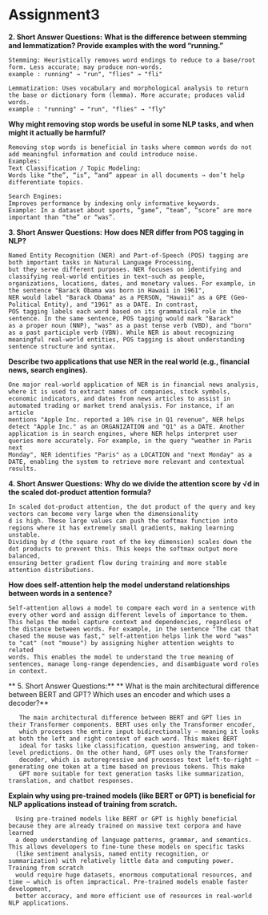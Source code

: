 # Assignment3

**2. Short Answer Questions:**
**What is the difference between stemming and lemmatization? Provide examples with the word “running.”**
 
    Stemming: Heuristically removes word endings to reduce to a base/root form. Less accurate; may produce non-words.
  	example : running" → "run", "flies" → "fli"

    Lemmatization: Uses vocabulary and morphological analysis to return the base or dictionary form (lemma). More accurate; produces valid words.
    example : "running" → "run", "flies" → "fly"

  	
**Why might removing stop words be useful in some NLP tasks, and when might it actually be harmful?**

    Removing stop words is beneficial in tasks where common words do not add meaningful information and could introduce noise.
  	Examples:
    Text Classification / Topic Modeling:
    Words like “the”, “is”, “and” appear in all documents → don’t help differentiate topics.

    Search Engines:
    Improves performance by indexing only informative keywords.
    Example: In a dataset about sports, “game”, “team”, “score” are more important than “the” or “was”.

    
**3. Short Answer Questions:**
**How does NER differ from POS tagging in NLP?**

    Named Entity Recognition (NER) and Part-of-Speech (POS) tagging are both important tasks in Natural Language Processing, 
    but they serve different purposes. NER focuses on identifying and classifying real-world entities in text—such as people, 
    organizations, locations, dates, and monetary values. For example, in the sentence "Barack Obama was born in Hawaii in 1961",
    NER would label "Barack Obama" as a PERSON, "Hawaii" as a GPE (Geo-Political Entity), and "1961" as a DATE. In contrast, 
    POS tagging labels each word based on its grammatical role in the sentence. In the same sentence, POS tagging would mark "Barack"
    as a proper noun (NNP), "was" as a past tense verb (VBD), and "born" as a past participle verb (VBN). While NER is about recognizing 
    meaningful real-world entities, POS tagging is about understanding sentence structure and syntax.

 **Describe two applications that use NER in the real world (e.g., financial news, search engines).**

    One major real-world application of NER is in financial news analysis, where it is used to extract names of companies, stock symbols, 
    economic indicators, and dates from news articles to assist in automated trading or market trend analysis. For instance, if an article 
    mentions "Apple Inc. reported a 10% rise in Q1 revenue", NER helps detect "Apple Inc." as an ORGANIZATION and "Q1" as a DATE. Another 
    application is in search engines, where NER helps interpret user queries more accurately. For example, in the query "weather in Paris next 
    Monday", NER identifies "Paris" as a LOCATION and "next Monday" as a DATE, enabling the system to retrieve more relevant and contextual results.

    
 **4. Short Answer Questions:**
 **Why do we divide the attention score by √d in the scaled dot-product attention formula?**
  
    In scaled dot-product attention, the dot product of the query and key vectors can become very large when the dimensionality 
    d is high. These large values can push the softmax function into regions where it has extremely small gradients, making learning unstable. 
    Dividing by 𝑑 (the square root of the key dimension) scales down the dot products to prevent this. This keeps the softmax output more balanced, 
    ensuring better gradient flow during training and more stable attention distributions.

**How does self-attention help the model understand relationships between words in a sentence?**
    
    Self-attention allows a model to compare each word in a sentence with every other word and assign different levels of importance to them. 
    This helps the model capture context and dependencies, regardless of the distance between words. For example, in the sentence "The cat that 
    chased the mouse was fast," self-attention helps link the word "was" to "cat" (not "mouse") by assigning higher attention weights to related 
    words. This enables the model to understand the true meaning of sentences, manage long-range dependencies, and disambiguate word roles in context.


    
 ** 5. Short Answer Questions:**
 ** What is the main architectural difference between BERT and GPT? Which uses an encoder and which uses a decoder?**
      
       The main architectural difference between BERT and GPT lies in their Transformer components. BERT uses only the Transformer encoder, 
       which processes the entire input bidirectionally — meaning it looks at both the left and right context of each word. This makes BERT 
       ideal for tasks like classification, question answering, and token-level predictions. On the other hand, GPT uses only the Transformer 
       decoder, which is autoregressive and processes text left-to-right — generating one token at a time based on previous tokens. This make
       GPT more suitable for text generation tasks like summarization, translation, and chatbot responses.
  **Explain why using pre-trained models (like BERT or GPT) is beneficial for NLP applications instead of training from scratch.**

      Using pre-trained models like BERT or GPT is highly beneficial because they are already trained on massive text corpora and have learned 
      a deep understanding of language patterns, grammar, and semantics. This allows developers to fine-tune these models on specific tasks 
      (like sentiment analysis, named entity recognition, or summarization) with relatively little data and computing power. Training from scratch 
      would require huge datasets, enormous computational resources, and time — which is often impractical. Pre-trained models enable faster development, 
      better accuracy, and more efficient use of resources in real-world NLP applications.
